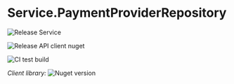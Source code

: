# Service.PaymentProviderRepository

![Release Service](https://github.com/MyJetWallet/Service.PaymentProviderRepository/workflows/Release%20Service/badge.svg)

![Release API client nuget](https://github.com/MyJetWallet/Service.PaymentProviderRepository/workflows/Release%20API%20client%20nuget/badge.svg)

![CI test build](https://github.com/MyJetWallet/Service.PaymentProviderRepository/workflows/CI%20test%20build/badge.svg)

*Client library:* ![Nuget version](https://img.shields.io/nuget/v/MyJetWallet.Service.PaymentProviderRepository.Client?label=MyJetWallet.Service.PaymentProviderRepository.Client&style=social)

